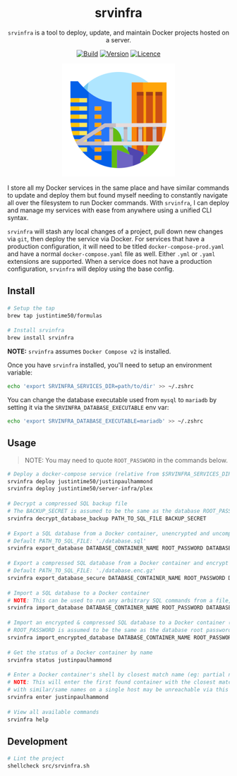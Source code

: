 <div align="center">

# srvinfra

`srvinfra` is a tool to deploy, update, and maintain Docker projects hosted on a server.

[![Build](https://github.com/Justintime50/srvinfra/workflows/build/badge.svg)](https://github.com/Justintime50/srvinfra/actions)
[![Version](https://img.shields.io/github/v/tag/justintime50/srvinfra)](https://github.com/justintime50/srvinfra/releases)
[![Licence](https://img.shields.io/github/license/justintime50/srvinfra)](LICENSE)

<img src="https://raw.githubusercontent.com/justintime50/assets/main/src/srvinfra/showcase.png" alt="Showcase">

</div>

I store all my Docker services in the same place and have similar commands to update and deploy them but found myself needing to constantly navigate all over the filesystem to run Docker commands. With `srvinfra`, I can deploy and manage my services with ease from anywhere using a unified CLI syntax.

`srvinfra` will stash any local changes of a project, pull down new changes via `git`, then deploy the service via Docker. For services that have a production configuration, it will need to be titled `docker-compose-prod.yaml` and have a normal `docker-compose.yaml` file as well. Either `.yml` or `.yaml` extensions are supported. When a service does not have a production configuration, `srvinfra` will deploy using the base config.

## Install

```bash
# Setup the tap
brew tap justintime50/formulas

# Install srvinfra
brew install srvinfra
```

**NOTE:** `srvinfra` assumes `Docker Compose v2` is installed.

Once you have `srvinfra` installed, you'll need to setup an environment variable:

```bash
echo 'export SRVINFRA_SERVICES_DIR=path/to/dir' >> ~/.zshrc
```

You can change the database executable used from `mysql` to `mariadb` by setting it via the `SRVINFRA_DATABASE_EXECUTABLE` env var:

```bash
echo 'export SRVINFRA_DATABASE_EXECUTABLE=mariadb' >> ~/.zshrc
```

## Usage

> NOTE: You may need to quote `ROOT_PASSWORD` in the commands below.

```bash
# Deploy a docker-compose service (relative from $SRVINFRA_SERVICES_DIR), subdirectories are possible
srvinfra deploy justintime50/justinpaulhammond
srvinfra deploy justintime50/server-infra/plex

# Decrypt a compressed SQL backup file
# The BACKUP_SECRET is assumed to be the same as the database ROOT_PASSWORD
srvinfra decrypt_database_backup PATH_TO_SQL_FILE BACKUP_SECRET

# Export a SQL database from a Docker container, unencrypted and uncompressed
# Default PATH_TO_SQL_FILE: './database.sql'
srvinfra export_database DATABASE_CONTAINER_NAME ROOT_PASSWORD DATABASE_NAME PATH_TO_SQL_FILE

# Export a compressed SQL database from a Docker container and encrypt the backup (recommended)
# Default PATH_TO_SQL_FILE: './database.enc.gz'
srvinfra export_database_secure DATABASE_CONTAINER_NAME ROOT_PASSWORD DATABASE_NAME PATH_TO_SQL_FILE

# Import a SQL database to a Docker container
# NOTE: This can be used to run any arbitrary SQL commands from a file, not just importing a previously exported file
srvinfra import_database DATABASE_CONTAINER_NAME ROOT_PASSWORD DATABASE_NAME PATH_TO_SQL_FILE

# Import an encrypted & compressed SQL database to a Docker container (command combines `decrypt_database_backup` and `import_database` commands)
# ROOT_PASSWORD is assumed to be the same as the database root password
srvinfra import_encrypted_database DATABASE_CONTAINER_NAME ROOT_PASSWORD DATABASE_NAME PATH_TO_SQL_FILE

# Get the status of a Docker container by name
srvinfra status justinpaulhammond

# Enter a Docker container's shell by closest match name (eg: partial name)
# NOTE: This will enter the first found container with the closest matching name. Multiple containers
# with similar/same names on a single host may be unreachable via this function
srvinfra enter justinpaulhammond

# View all available commands
srvinfra help
```

## Development

```bash
# Lint the project
shellcheck src/srvinfra.sh
```
